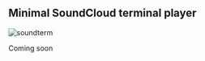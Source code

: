 ## Minimal SoundCloud terminal player

![soundterm](https://mrsum.ru/blog/content/images/2016/08/soundterm.png)

Coming soon
